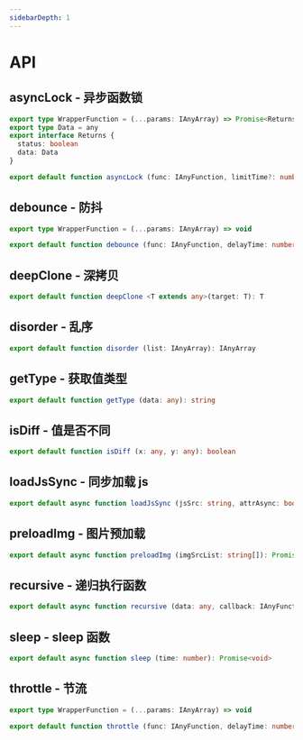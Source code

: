 ```yaml
---
sidebarDepth: 1
---
```


# API

## asyncLock - 异步函数锁

```typescript
export type WrapperFunction = (...params: IAnyArray) => Promise<Returns>
export type Data = any
export interface Returns {
  status: boolean
  data: Data
}

export default function asyncLock (func: IAnyFunction, limitTime?: number): WrapperFunction
```

## debounce - 防抖

```typescript
export type WrapperFunction = (...params: IAnyArray) => void

export default function debounce (func: IAnyFunction, delayTime: number): WrapperFunction
```

## deepClone - 深拷贝

```typescript
export default function deepClone <T extends any>(target: T): T
```

## disorder - 乱序

```typescript
export default function disorder (list: IAnyArray): IAnyArray
```

## getType - 获取值类型

```typescript
export default function getType (data: any): string
```

## isDiff - 值是否不同

```typescript
export default function isDiff (x: any, y: any): boolean
```

## loadJsSync - 同步加载 js

```typescript
export default async function loadJsSync (jsSrc: string, attrAsync: boolean): Promise<void>
```

## preloadImg - 图片预加载

```typescript
export default async function preloadImg (imgSrcList: string[]): Promise<void>
```

## recursive - 递归执行函数

```typescript
export default async function recursive (data: any, callback: IAnyFunction): Promise<void>
```

## sleep - sleep 函数

```typescript
export default async function sleep (time: number): Promise<void>
```

## throttle - 节流

```typescript
export type WrapperFunction = (...params: IAnyArray) => void

export default function throttle (func: IAnyFunction, delayTime: number, mustTime: number): WrapperFunction
```
